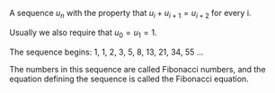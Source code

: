 A sequence $u_{n}$ with the property that $u_{i}+u_{i+1}=u_{i+2}$ for
every i.

Usually we also require that $u_{0}=u_{1}=1.$

The sequence begins: $1$, $1$, $2$, $3$, $5$, $8$, $13$, $21$, $34$, $55$ ...

The numbers in this sequence are called Fibonacci numbers, and the
equation defining the sequence is called the Fibonacci equation.
